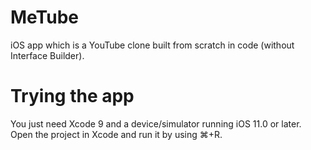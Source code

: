 # MeTube
iOS app which is a YouTube clone built from scratch in code (without Interface Builder).
# Trying the app
You just need Xcode 9 and a device/simulator running iOS 11.0 or later. Open the project in Xcode and run it by using ⌘+R.
